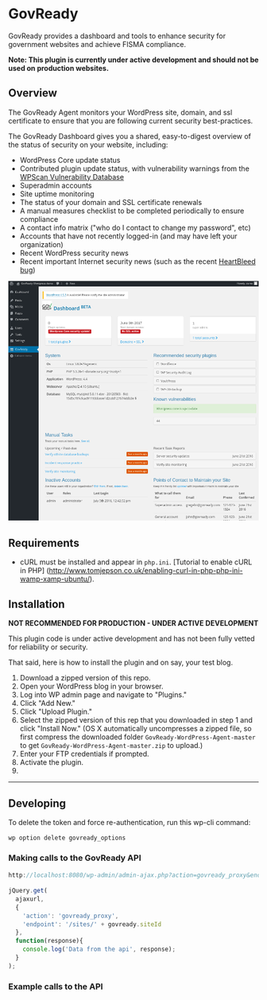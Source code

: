 # GovReady
GovReady provides a dashboard and tools to enhance security for government websites and achieve FISMA compliance.

**Note: This plugin is currently under active development and should not be used on production websites.**

## Overview

The GovReady Agent monitors your WordPress site, domain, and ssl certificate to ensure that you are
following current security best-practices.

The GovReady Dashboard gives you a shared, easy-to-digest overview of the status of security on your
website, including:
* WordPress Core update status
* Contributed plugin update status, with vulnerability warnings from the [WPScan Vulnerability Database](wpvulndb.com)
* Superadmin accounts
* Site uptime monitoring
* The status of your domain and SSL certificate renewals
* A manual measures checklist to be completed periodically to ensure compliance
* A contact info matrix ("who do I contact to change my password", etc)
* Accounts that have not recently logged-in (and may have left your organization)
* Recent WordPress security news
* Recent important Internet security news (such as the recent [HeartBleed bug](http://heartbleed.com/))

![screenshot of GovReady WordPress dashboard](https://raw.githubusercontent.com/GovReady/GovReady-WordPress-Agent/master/images/screenshot.png)

## Requirements
* cURL must be installed and appear in `php.ini`. [Tutorial to enable cURL in PHP]
(http://www.tomjepson.co.uk/enabling-curl-in-php-php-ini-wamp-xamp-ubuntu/).


## Installation
**NOT RECOMMENDED FOR PRODUCTION - UNDER ACTIVE DEVELOPMENT**

This plugin code is under active development and has not been fully vetted for reliability or security.

That said, here is how to install the plugin and on say, your test blog.

1. Download a zipped version of this repo.
2. Open your WordPress blog in your browser.
3. Log into WP admin page and navigate to "Plugins."
4. Click "Add New."
5. Click "Upload Plugin."
6. Select the zipped version of this rep that you downloaded in step 1 and click "Install Now." (OS X automatically uncompresses a zipped file, so first compress the downloaded folder `GovReady-WordPress-Agent-master` to get `GovReady-WordPress-Agent-master.zip` to upload.)
7. Enter your FTP credentials if prompted.
8. Activate the plugin.
9. 

---

## Developing

To delete the token and force re-authentication, run this wp-cli command:
```
wp option delete govready_options
```

### Making calls to the GovReady API
```javascript
http://localhost:8080/wp-admin/admin-ajax.php?action=govready_proxy&endpoint=/initialize&method=POST
```
```javascript
jQuery.get(
  ajaxurl, 
  {
    'action': 'govready_proxy',
    'endpoint': '/sites/' + govready.siteId
  }, 
  function(response){
    console.log('Data from the api', response);
  }
);
```


### Example calls to the API
